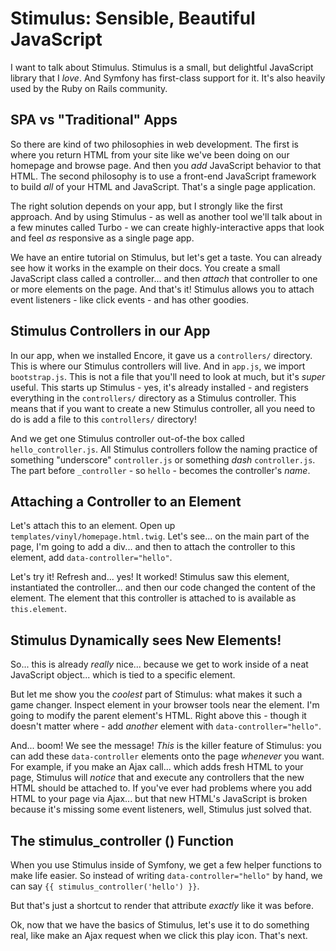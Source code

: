 # Stimulus: Sensible, Beautiful JavaScript

I want to talk about Stimulus. Stimulus is a small, but delightful JavaScript library
that I *love*. And Symfony has first-class support for it. It's also heavily used
by the Ruby on Rails community.

## SPA vs "Traditional" Apps

So there are kind of two philosophies in web development. The first is where you
return HTML from your site like we've been doing on our homepage and browse page.
And then you *add* JavaScript behavior to that HTML. The second philosophy is to
use a front-end JavaScript framework to build *all* of your HTML and JavaScript.
That's a single page application.

The right solution depends on your app, but I strongly like the first approach.
And by using Stimulus - as well as another tool we'll talk about in a few minutes
called Turbo - we can create highly-interactive apps that look and feel *as*
responsive as a single page app.

We have an entire tutorial on Stimulus, but let's get a taste. You can already
see how it works in the example on their docs. You create a small JavaScript class
called a controller... and then *attach* that controller to one or more elements
on the page. And that's it! Stimulus allows you to attach event listeners -
like click events - and has other goodies.

## Stimulus Controllers in our App

In our app, when we installed Encore, it gave us a `controllers/` directory. This
is where our Stimulus controllers will live. And in `app.js`, we import
`bootstrap.js`. This is not a file that you'll need to look at much, but it's
*super* useful. This starts up Stimulus - yes, it's already installed - and
registers everything in the `controllers/` directory as a Stimulus controller.
This means that if you want to create a new Stimulus controller, all you need to
do is add a file to this `controllers/` directory!

And we get one Stimulus controller out-of-the box called `hello_controller.js`. All
Stimulus controllers follow the naming practice of something "underscore"
`controller.js` or something *dash* `controller.js`. The part before `_controller` -
so `hello` - becomes the controller's *name*.

## Attaching a Controller to an Element

Let's attach this to an element. Open up `templates/vinyl/homepage.html.twig`.
Let's see... on the main part of the page, I'm going to add a div... and
then to attach the controller to this element, add `data-controller="hello"`.

Let's try it! Refresh and... yes! It worked! Stimulus saw this element, instantiated
the controller... and then our code changed the content of the element. The
element that this controller is attached to is available as `this.element`.

## Stimulus Dynamically sees New Elements!

So... this is already *really* nice... because we get to work inside of a neat
JavaScript object... which is tied to a specific element.

But let me show you the *coolest* part of Stimulus: what makes it such a game changer.
Inspect element in your browser tools near the element. I'm going to modify the parent
element's HTML. Right above this - though it doesn't matter where - add *another*
element with `data-controller="hello"`.

And... boom! We see the message! *This* is the killer feature of Stimulus: you can
add these `data-controller` elements onto the page *whenever* you want. For example,
if you make an Ajax call... which adds fresh HTML to your page, Stimulus will
*notice* that and execute any controllers that the new HTML should be attached to.
If you've ever had problems where you add HTML to your page via Ajax... but that
new HTML's JavaScript is broken because it's missing some event listeners, well,
Stimulus just solved that.

## The stimulus_controller () Function

When you use Stimulus inside of Symfony, we get a few helper functions to make
life easier. So instead of writing `data-controller="hello"` by hand, we can say
`{{ stimulus_controller('hello') }}`.

But that's just a shortcut to render that attribute *exactly* like it was before.

Ok, now that we have the basics of Stimulus, let's use it to do something real,
like make an Ajax request when we click this play icon. That's next.
